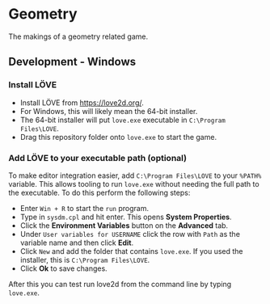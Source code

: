 # Geometry
The makings of a geometry related game.

## Development - Windows

### Install LÖVE
- Install LÖVE from https://love2d.org/.
- For Windows, this will likely mean the 64-bit installer.
- The 64-bit installer will put `love.exe` executable in `C:\Program Files\LOVE`.
- Drag this repository folder onto `love.exe` to start the game.

### Add LÖVE to your executable path (optional)
To make editor integration easier, add `C:\Program Files\LOVE` to your `%PATH%` variable.
This allows tooling to run `love.exe` without needing the full path to the executable.
To do this perform the following steps:

- Enter `Win + R` to start the `run` program.
- Type in `sysdm.cpl` and hit enter. This opens **System Properties**.
- Click the **Environment Variables** button on the **Advanced** tab.
- Under `User variables for USERNAME` click the row with `Path` as the variable name and then click **Edit**.
- Click `New` and add the folder that contains `love.exe`. If you used the installer, this is `C:\Program Files\LOVE`.
- Click **Ok** to save changes.

After this you can test run love2d from the command line by typing `love.exe`.